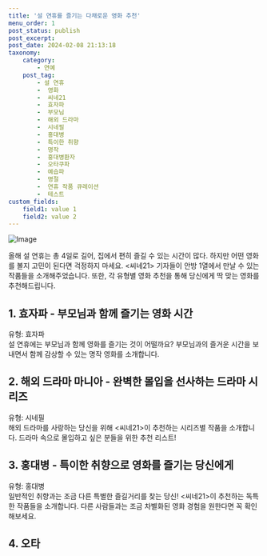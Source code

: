 ```yaml
---
title: '설 연휴를 즐기는 다채로운 영화 추천'
menu_order: 1
post_status: publish
post_excerpt: 
post_date: 2024-02-08 21:13:18
taxonomy:
    category:
        - 연예
    post_tag:
        - 설 연휴
        -  영화
        -  씨네21
        -  효자파
        -  부모님
        -  해외 드라마
        -  시네필
        -  홍대병
        -  특이한 취향
        -  명작
        -  홍대병환자
        -  오타쿠파
        -  예습파
        -  명절
        -  연휴 작품 큐레이션
        -  테스트
custom_fields:
    field1: value 1
    field2: value 2
---
```


![Image](https://ssl.pstatic.net/mimgnews/image/140/2024/02/08/18_40_48__65c35020ad0f3_20240208181601288.jpg?type=w540)

올해 설 연휴는 총 4일로 길어, 집에서 편히 즐길 수 있는 시간이 많다. 하지만 어떤 영화를 볼지 고민이 된다면 걱정하지 마세요. <씨네21> 기자들이 안방 1열에서 만날 수 있는 작품들을 소개해주었습니다. 또한, 각 유형별 영화 추천을 통해 당신에게 딱 맞는 영화를 추천해드립니다.
## 1. 효자파 - 부모님과 함께 즐기는 영화 시간
유형: 효자파  
설 연휴에는 부모님과 함께 영화를 즐기는 것이 어떨까요? 부모님과의 즐거운 시간을 보내면서 함께 감상할 수 있는 명작 영화를 소개합니다.
## 2. 해외 드라마 마니아 - 완벽한 몰입을 선사하는 드라마 시리즈
유형: 시네필  
해외 드라마를 사랑하는 당신을 위해 <씨네21>이 추천하는 시리즈별 작품을 소개합니다. 드라마 속으로 몰입하고 싶은 분들을 위한 추천 리스트!
## 3. 홍대병 - 특이한 취향으로 영화를 즐기는 당신에게
유형: 홍대병  
일반적인 취향과는 조금 다른 특별한 즐길거리를 찾는 당신! <씨네21>이 추천하는 독특한 작품들을 소개합니다. 다른 사람들과는 조금 차별화된 영화 경험을 원한다면 꼭 확인해보세요.
## 4. 오타
